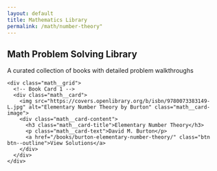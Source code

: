 ```yaml
---
layout: default
title: Mathematics Library
permalink: /math/number-theory"
---
```


<section class="math section">
  <div class="math__container container">
    <div class="math__header">
      <h2 class="math__title">Math Problem Solving Library</h2>
      <p class="math__subtitle">A curated collection of books with detailed problem walkthroughs</p>
    </div>
    
    <div class="math__grid">
      <!-- Book Card 1 -->
      <div class="math__card">
        <img src="https://covers.openlibrary.org/b/isbn/9780073383149-L.jpg" alt="Elementary Number Theory by Burton" class="math__card-image">
        <div class="math__card-content">
          <h3 class="math__card-title">Elementary Number Theory</h3>
          <p class="math__card-text">David M. Burton</p>
          <a href="/books/burton-elementary-number-theory/" class="btn btn--outline">View Solutions</a>
        </div>
      </div>
    </div>
  </div>
</section>
